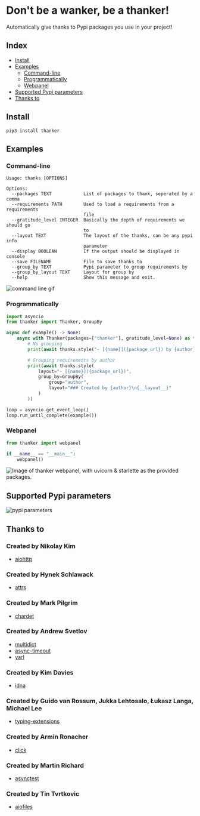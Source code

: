 # Don't be a wanker, be a thanker!
Automatically give thanks to Pypi packages you use in your project!

## Index
- [Install](#install)
- [Examples](#examples)
    - [Command-line](#command-line)
    - [Programmatically](#programmatically)
    - [Webpanel](#webpanel)
- [Supported Pypi parameters](#supported-pypi-parameters)
- [Thanks to](#thanks-to)

## Install
`pip3 install thanker`

## Examples
### Command-line
```
Usage: thanks [OPTIONS]

Options:
  --packages TEXT            List of packages to thank, seperated by a comma
  --requirements PATH        Used to load a requirements from a requirements
                             file
  --gratitude_level INTEGER  Basically the depth of requirements we should go
                             to
  --layout TEXT              The layout of the thanks, can be any pypi info
                             parameter
  --display BOOLEAN          If the output should be displayed in console
  --save FILENAME            File to save thanks to
  --group_by TEXT            Pypi parameter to group requirements by
  --group_by_layout TEXT     Layout for group by
  --help                     Show this message and exit.
```
![command line gif](https://i.imgur.com/CBsvyB0.gif)

### Programmatically
```py
import asyncio
from thanker import Thanker, GroupBy

async def example() -> None:
    async with Thanker(packages=["thanker"], gratitude_level=None) as thanks:
        # No grouping
        print(await thanks.style("- [{name}]({package_url}) by {author}"))

        # Grouping requirements by author
        print(await thanks.style(
            layout="- [{name}]({package_url})",
            group_by=GroupBy(
                group="author",
                layout="### Created by {author}\n{__layout__}"
            )
        ))

loop = asyncio.get_event_loop()
loop.run_until_complete(example())
```

### Webpanel
```py
from thanker import webpanel

if __name__ == "__main__":
    webpanel()
```
![Image of thanker webpanel, with uvicorn & starlette as the provided packages.](https://i.imgur.com/wEmA3hZ.png)


## Supported Pypi parameters
![pypi parameters](https://i.imgur.com/WQoBl2r.png)

## Thanks to
### Created by Nikolay Kim
- [aiohttp](https://pypi.org/project/aiohttp/)
### Created by Hynek Schlawack
- [attrs](https://pypi.org/project/attrs/)
### Created by Mark Pilgrim
- [chardet](https://pypi.org/project/chardet/)
### Created by Andrew Svetlov
- [multidict](https://pypi.org/project/multidict/)
- [async-timeout](https://pypi.org/project/async-timeout/)
- [yarl](https://pypi.org/project/yarl/)
### Created by Kim Davies
- [idna](https://pypi.org/project/idna/)
### Created by Guido van Rossum, Jukka Lehtosalo, Łukasz Langa, Michael Lee
- [typing-extensions](https://pypi.org/project/typing-extensions/)
### Created by Armin Ronacher
- [click](https://pypi.org/project/click/)
### Created by Martin Richard
- [asynctest](https://pypi.org/project/asynctest/)
### Created by Tin Tvrtkovic
- [aiofiles](https://pypi.org/project/aiofiles/)